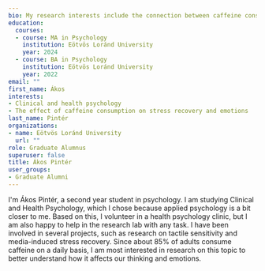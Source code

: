 ```yaml
---
bio: My research interests include the connection between caffeine consumption, physiological arousal and stress.
education:
  courses:
  - course: MA in Psychology
    institution: Eötvös Loránd University
    year: 2024
  - course: BA in Psychology
    institution: Eötvös Loránd University
    year: 2022
email: ""
first_name: Ákos
interests:
- Clinical and health psychology
- The effect of caffeine consumption on stress recovery and emotions
last_name: Pintér
organizations:
- name: Eötvös Loránd University
  url: ""
role: Graduate Alumnus
superuser: false
title: Ákos Pintér
user_groups:
- Graduate Alumni
---
```


I'm Ákos Pintér, a second year student in psychology. I am studying Clinical and Health Psychology, which I chose because applied psychology is a bit closer to me. Based on this, I volunteer in a health psychology clinic, but I am also happy to help in the research lab with any task. I have been involved in several projects, such as research on tactile sensitivity and media-induced stress recovery. Since about 85% of adults consume caffeine on a daily basis, I am most interested in research on this topic to better understand how it affects our thinking and emotions.
